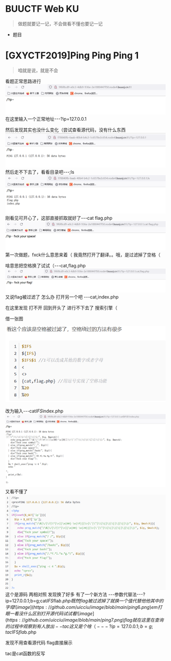 # BUUCTF Web KU
>做题就要记一记，不会做看不懂也要记一记

* 题目
# [GXYCTF2019]Ping Ping Ping 1

> 咱就是说，就是不会

看题正常思路进行
![image](https://github.com/uicciu/image/blob/main/ping1.png)
在这里输入一个正常地址---?ip=127.0.0.1

然后发现其实也没什么变化（尝试查看源代码，没有什么东西
![image](https://github.com/uicciu/image/blob/main/pingpingping2.png)
然后走不下去了，看看目录吧---;ls
![image](https://github.com/uicciu/image/blob/main/ping2.png)
刚看见可开心了，这部直接抓取就好了---cat flag.php
![image](https://github.com/uicciu/image/blob/main/ping3.png)
第一次做题，fxck什么意思来着（
我竟然打开了翻译。。哦，是过滤掉了空格（

啥意思把空格换了试试（---cat,flag.php
![image](https://github.com/uicciu/image/blob/main/ping4.png)
又说flag被过滤了 怎么办 打开另一个吧 ---cat,index.php

在这里发现 打不开 回到开头了 进行不下去了 搜索引擎（

借一张图

![image](https://github.com/uicciu/image/blob/main/ping8.png)

改为输入---cat$IFS$index.php
![image](https://github.com/uicciu/image/blob/main/ping5.png)
又看不懂了 
![image](https://github.com/uicciu/image/blob/main/ping9.png)
这个是源码 两相对照 发现换了好多 有了一个新方法 ---参数代替法---?ip=127.0.0.1;b=g;cat$IFS$fla$b.php
既然flag被过滤掉了就换一个值代替他 他其中的字母
![image](https://github.com/uicciu/image/blob/main/ping6.png)
em 打眼一看没什么区别 打开源代码试试看
![image](https://github.com/uicciu/image/blob/main/ping7.png)
flag就在这里
在查询的过程中观察到有人放出 --tac 这又是个啥（---?ip=127.0.0.1;b=g;tac$IFS$fla$b.php

发现不用查看源代码 flag直接展示

tac是cat函数的反写

